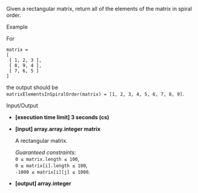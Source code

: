 
Given a rectangular matrix, return all of the elements of the matrix in spiral order.

Example

For

```
matrix =
[
 [ 1, 2, 3 ],
 [ 8, 9, 4 ],
 [ 7, 6, 5 ]
]

```

the output should be  
`matrixElementsInSpiralOrder(matrix) = [1, 2, 3, 4, 5, 6, 7, 8, 9]`.

Input/Output

-   **[execution time limit] 3 seconds (cs)**
    
-   **[input] array.array.integer matrix**
    
    A rectangular matrix.
    
    _Guaranteed constraints:_  
    `0 ≤ matrix.length ≤ 100`,  
    `0 ≤ matrix[i].length ≤ 100`,  
    `-1000 ≤ matrix[i][j] ≤ 1000`.
    
-   **[output] array.integer**
